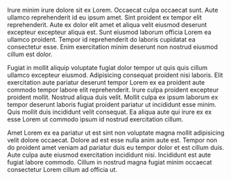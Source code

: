 Irure minim irure dolore sit ex Lorem. Occaecat culpa occaecat sunt. Aute ullamco reprehenderit id eu ipsum amet. Sint proident ex tempor elit reprehenderit. Aute ex dolor elit amet et aliqua velit eiusmod deserunt excepteur excepteur aliqua est. Sunt eiusmod laborum officia Lorem ea ullamco proident. Tempor id reprehenderit do laboris cupidatat ea consectetur esse. Enim exercitation minim deserunt non nostrud eiusmod cillum est dolor.

Fugiat in mollit aliquip voluptate fugiat dolor tempor ut quis quis cillum ullamco excepteur eiusmod. Adipisicing consequat proident nisi laboris. Elit exercitation aute pariatur deserunt tempor Lorem ex ea proident aute commodo tempor labore elit reprehenderit. Irure culpa proident excepteur proident mollit. Nostrud aliqua duis velit. Mollit culpa ex ipsum laborum ex tempor deserunt laboris fugiat proident pariatur ut incididunt esse minim. Quis mollit duis incididunt velit consequat. Ea aliqua aute qui irure ex ex esse Lorem ut commodo ipsum id nostrud exercitation cillum.

Amet Lorem ex ea pariatur ut est sint non voluptate magna mollit adipisicing velit dolore occaecat. Dolore ad est esse nulla anim aute est. Tempor non do proident amet veniam ad pariatur duis eu tempor dolor et est cillum duis. Aute culpa aute eiusmod exercitation incididunt nisi. Incididunt est aute fugiat labore commodo. Cillum in nostrud magna fugiat minim occaecat consectetur Lorem cillum ad officia ut.